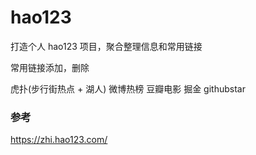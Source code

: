 # hao123

打造个人 hao123 项目，聚合整理信息和常用链接

常用链接添加，删除

虎扑(步行街热点 + 湖人) 微博热榜 豆瓣电影 掘金 githubstar

### 参考

https://zhi.hao123.com/
